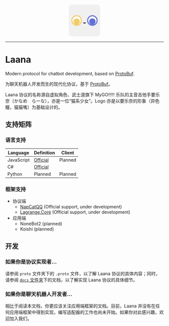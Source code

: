 <div align="center">
<img src="static/logo.png" alt="logo" width="20%">
</div>

---

# Laana

Modern protocol for chatbot development, based on [ProtoBuf](https://protobuf.dev/).

为聊天机器人开发而生的现代化协议，基于 [ProtoBuf](https://protobuf.dev/)。

Laana 协议的名称源自虚拟角色、武士道旗下 MyGO!!!!! 乐队的主音吉他手要乐奈（かなめ　らーな），亦是一位“猫系少女”。Logo 亦是以要乐奈的形象（异色瞳，猫猫嘴）为基础设计的。

## 支持矩阵

### 语言支持

| Language   | Definition                                                       | Client  |
|------------|------------------------------------------------------------------|---------|
| JavaScript | [Official](https://www.npmjs.com/package/@laana-proto/def)       | Planned |
| C#         | [Official](https://www.nuget.org/packages/LaanaProto.Definition) |         |
| Python     | Planned                                                          | Planned |

### 框架支持

- 协议端
  - [NapCatQQ](https://github.com/NapNeko/NapCatQQ/tree/laana) (Official support, under development)
  - [Lagrange.Core](https://github.com/LagrangeDev/Lagrange.Laana) (Official support, under development)
- 应用端
  - NoneBot2 (planned)
  - Koishi (planned)

## 开发

### 如果你是协议实现者...

请参阅 `proto` 文件夹下的 `.proto` 文件，以了解 Laana 协议的具体内容；同时，请参阅 [`docs` 文件夹](./docs/README.md)下的文档，以了解实现 Laana 协议的具体细节。

### 如果你是聊天机器人开发者...

相比于阅读本文档，你更应该关注应用端框架的文档。目前，Laana 并没有在任何应用端框架中得到实现，编写适配器的工作也尚未开始。如果你对此感兴趣，欢迎加入我们。